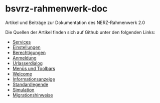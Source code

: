 bsvrz-rahmenwerk-doc
====================

Artikel und Beiträge zur Dokumentation des NERZ-Rahmenwerk 2.0

Die Quellen der Artikel finden sich auf Github unter den folgenden Links:

- [Services](https://github.com/bitctrl/bsvrz-rahmenwerk-doc/blob/master/articles/rw2-services.md)
- [Einstellungen](https://github.com/bitctrl/bsvrz-rahmenwerk-doc/blob/master/articles/rw2-einstellungen.md)
- [Berechtigungen](https://github.com/bitctrl/bsvrz-rahmenwerk-doc/blob/master/articles/rw2-rechte.md)
- [Anmeldung](https://github.com/bitctrl/bsvrz-rahmenwerk-doc/blob/master/articles/rw2-login.md)
- [Urlasserdialog](https://github.com/bitctrl/bsvrz-rahmenwerk-doc/blob/master/articles/rw2-urlasserdialog.md)
- [Menüs und Toolbars](https://github.com/bitctrl/bsvrz-rahmenwerk-doc/blob/master/articles/rw2-menue.md)
- [Welcome](https://github.com/bitctrl/bsvrz-rahmenwerk-doc/blob/master/articles/rw2-welcome.md)
- [Informationsanzeige](https://github.com/bitctrl/bsvrz-rahmenwerk-doc/blob/master/articles/rw2-info.md)
- [Standardlegende](https://github.com/bitctrl/bsvrz-rahmenwerk-doc/blob/master/articles/rw2-legende.md)
- [Simulation](https://github.com/bitctrl/bsvrz-rahmenwerk-doc/blob/master/articles/rw2-simulation.md)
- [Migrationshinweise](https://github.com/bitctrl/bsvrz-rahmenwerk-doc/blob/master/articles/rw2-migration.md)
